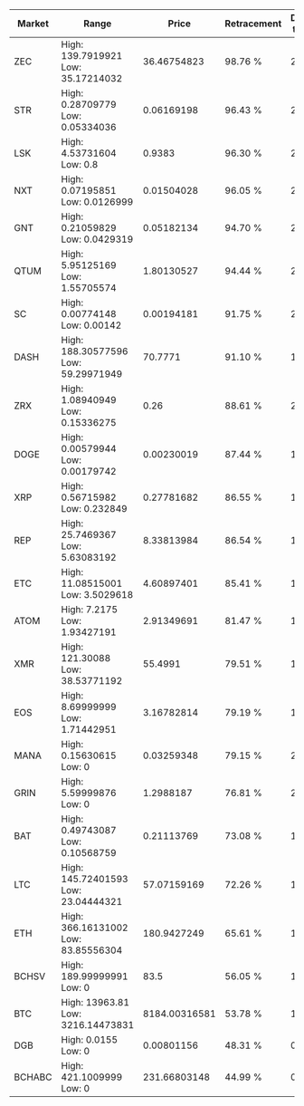 | Market | Range | Price| Retracement | Doubles to 50% |
| --- | --- | --- | --- | --- |
| ZEC | High: 139.7919921<br />Low: 35.17214032 | 36.46754823 | 98.76 % | 2.40 |
| STR | High: 0.28709779<br />Low: 0.05334036 | 0.06169198 | 96.43 % | 2.76 |
| LSK | High: 4.53731604<br />Low: 0.8 | 0.9383 | 96.30 % | 2.84 |
| NXT | High: 0.07195851<br />Low: 0.0126999 | 0.01504028 | 96.05 % | 2.81 |
| GNT | High: 0.21059829<br />Low: 0.0429319 | 0.05182134 | 94.70 % | 2.45 |
| QTUM | High: 5.95125169<br />Low: 1.55705574 | 1.80130527 | 94.44 % | 2.08 |
| SC | High: 0.00774148<br />Low: 0.00142 | 0.00194181 | 91.75 % | 2.36 |
| DASH | High: 188.30577596<br />Low: 59.29971949 | 70.7771 | 91.10 % | 1.75 |
| ZRX | High: 1.08940949<br />Low: 0.15336275 | 0.26 | 88.61 % | 2.39 |
| DOGE | High: 0.00579944<br />Low: 0.00179742 | 0.00230019 | 87.44 % | 1.65 |
| XRP | High: 0.56715982<br />Low: 0.232849 | 0.27781682 | 86.55 % | 1.44 |
| REP | High: 25.7469367<br />Low: 5.63083192 | 8.33813984 | 86.54 % | 1.88 |
| ETC | High: 11.08515001<br />Low: 3.5029618 | 4.60897401 | 85.41 % | 1.58 |
| ATOM | High: 7.2175<br />Low: 1.93427191 | 2.91349691 | 81.47 % | 1.57 |
| XMR | High: 121.30088<br />Low: 38.53771192 | 55.4991 | 79.51 % | 1.44 |
| EOS | High: 8.69999999<br />Low: 1.71442951 | 3.16782814 | 79.19 % | 1.64 |
| MANA | High: 0.15630615<br />Low: 0 | 0.03259348 | 79.15 % | 2.40 |
| GRIN | High: 5.59999876<br />Low: 0 | 1.2988187 | 76.81 % | 2.16 |
| BAT | High: 0.49743087<br />Low: 0.10568759 | 0.21113769 | 73.08 % | 1.43 |
| LTC | High: 145.72401593<br />Low: 23.04444321 | 57.07159169 | 72.26 % | 1.48 |
| ETH | High: 366.16131002<br />Low: 83.85556304 | 180.9427249 | 65.61 % | 1.24 |
| BCHSV | High: 189.99999991<br />Low: 0 | 83.5 | 56.05 % | 1.14 |
| BTC | High: 13963.81<br />Low: 3216.14473831 | 8184.00316581 | 53.78 % | 1.05 |
| DGB | High: 0.0155<br />Low: 0 | 0.00801156 | 48.31 % | 0.00 |
| BCHABC | High: 421.1009999<br />Low: 0 | 231.66803148 | 44.99 % | 0.00 |

